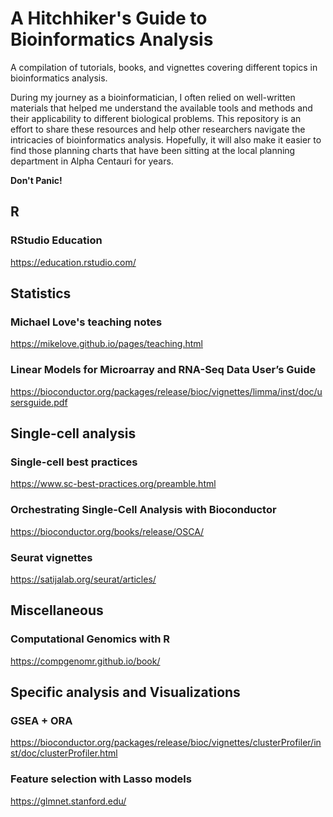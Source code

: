 # A Hitchhiker's Guide to Bioinformatics Analysis
A compilation of tutorials, books, and vignettes covering different topics in bioinformatics analysis.

During my journey as a bioinformatician, I often relied on well-written materials 
that helped me understand the available tools and methods and their applicability 
to different biological problems. This repository is an effort to share these 
resources and help other researchers navigate the intricacies of bioinformatics 
analysis. Hopefully, it will also make it easier to find those planning charts that 
have been sitting at the local planning department in Alpha Centauri for years.

**Don't Panic!**

## R
### RStudio Education
https://education.rstudio.com/

## Statistics
### Michael Love's teaching notes 
https://mikelove.github.io/pages/teaching.html

### Linear Models for Microarray and RNA-Seq Data User’s Guide
https://bioconductor.org/packages/release/bioc/vignettes/limma/inst/doc/usersguide.pdf

## Single-cell analysis
### Single-cell best practices
https://www.sc-best-practices.org/preamble.html

### Orchestrating Single-Cell Analysis with Bioconductor
https://bioconductor.org/books/release/OSCA/

### Seurat vignettes
https://satijalab.org/seurat/articles/ 

## Miscellaneous
### Computational Genomics with R
https://compgenomr.github.io/book/

## Specific analysis and Visualizations
### GSEA + ORA
https://bioconductor.org/packages/release/bioc/vignettes/clusterProfiler/inst/doc/clusterProfiler.html

### Feature selection with Lasso models
https://glmnet.stanford.edu/


